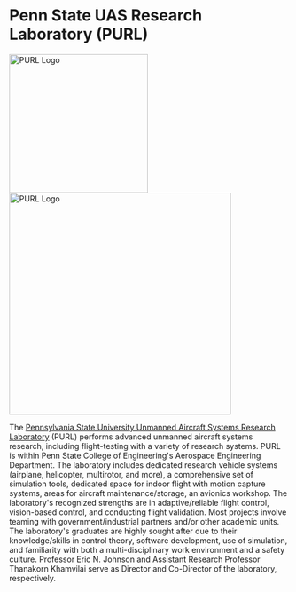 # Penn State UAS Research Laboratory (PURL)

<img src="https://github.com/psu-purl/.github/assets/49991597/445c5261-5f3f-4483-9ac8-47957be560c0" alt="PURL Logo" width="250">
<br>
<img src="https://github.com/psu-purl/.github/assets/49991597/fc3d7c12-128d-4e15-a741-4fea538b7fca" alt="PURL Logo" width="400">

The [Pennsylvania State University Unmanned Aircraft Systems Research Laboratory](https://purl.psu.edu/) (PURL) performs advanced unmanned aircraft systems research, including flight-testing with a variety of research systems. PURL is within Penn State College of Engineering's Aerospace Engineering Department. The laboratory includes dedicated research vehicle systems (airplane, helicopter, multirotor, and more), a comprehensive set of simulation tools, dedicated space for indoor flight with motion capture systems, areas for aircraft maintenance/storage, an avionics workshop. The laboratory's recognized strengths are in adaptive/reliable flight control, vision-based control, and conducting flight validation. Most projects involve teaming with government/industrial partners and/or other academic units. The laboratory's graduates are highly sought after due to their knowledge/skills in control theory, software development, use of simulation, and familiarity with both a multi-disciplinary work environment and a safety culture. Professor Eric N. Johnson and Assistant Research Professor Thanakorn Khamvilai serve as Director and Co-Director of the laboratory, respectively.
